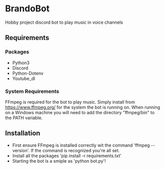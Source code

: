 # BrandoBot

Hobby project discord bot to play music in voice channels

## Requirements

### Packages
* Python3
* Discord
* Python-Dotenv
* Youtube_dl

### System Requirements
FFmpeg is required for the bot to play music. Simply install from https://www.ffmpeg.org/ for the system the bot is running on. When running on a Windows machine you will need to add the directory "ffmpeg/bin" to the PATH variable.

## Installation
* First ensure FFmpeg is installed correctly wit the command 'ffmpeg --version'. If the command is recognized you're all set.
* Install all the packages 'pip install -r requirements.txt'
* Starting the bot is a smiple as 'python bot.py'!

